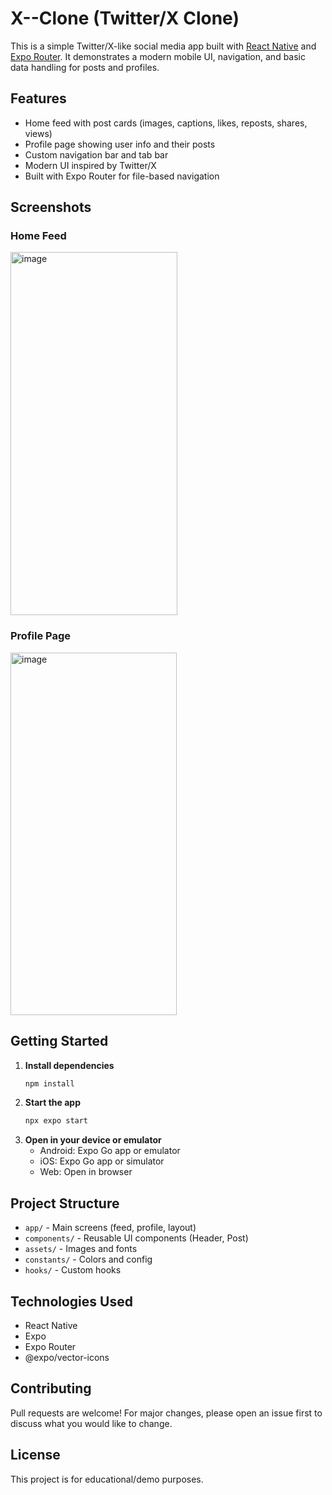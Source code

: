 
# X--Clone (Twitter/X Clone)

This is a simple Twitter/X-like social media app built with [React Native](https://reactnative.dev/) and [Expo Router](https://expo.dev/). It demonstrates a modern mobile UI, navigation, and basic data handling for posts and profiles.

## Features

- Home feed with post cards (images, captions, likes, reposts, shares, views)
- Profile page showing user info and their posts
- Custom navigation bar and tab bar
- Modern UI inspired by Twitter/X
- Built with Expo Router for file-based navigation


## Screenshots

### Home Feed
<img width="267" height="581" alt="image" src="https://github.com/user-attachments/assets/934dfd1e-2d19-466a-a091-2cb74b635972" />


### Profile Page
<img width="266" height="580" alt="image" src="https://github.com/user-attachments/assets/90f9d32b-66f2-4f3f-b589-6c1d8930a0a4" />


## Getting Started

1. **Install dependencies**
   ```bash
   npm install
   ```
2. **Start the app**
   ```bash
   npx expo start
   ```
3. **Open in your device or emulator**
   - Android: Expo Go app or emulator
   - iOS: Expo Go app or simulator
   - Web: Open in browser

## Project Structure

- `app/` - Main screens (feed, profile, layout)
- `components/` - Reusable UI components (Header, Post)
- `assets/` - Images and fonts
- `constants/` - Colors and config
- `hooks/` - Custom hooks

## Technologies Used

- React Native
- Expo
- Expo Router
- @expo/vector-icons

## Contributing

Pull requests are welcome! For major changes, please open an issue first to discuss what you would like to change.

## License

This project is for educational/demo purposes.
